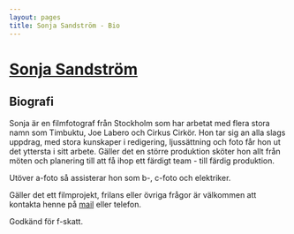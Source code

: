 ```yaml
---
layout: pages
title: Sonja Sandström - Bio
---
```


# [Sonja Sandström](../)

## Biografi

Sonja är en filmfotograf från Stockholm som har arbetat med flera stora namn
som Timbuktu, Joe Labero och Cirkus Cirkör. Hon tar sig an alla slags uppdrag, 
med stora kunskaper i redigering, ljussättning och foto får hon ut det yttersta 
i sitt arbete. Gäller det en större produktion sköter hon allt från möten och 
planering till att få ihop ett färdigt team - till färdig produktion. 
 
Utöver a-foto så assisterar hon som b-, c-foto och elektriker. 
  
Gäller det ett filmprojekt, frilans eller övriga frågor är välkommen att kontakta henne på [mail](mailto:sonjasandstrom@gmail.com) eller telefon.


Godkänd för f-skatt.
